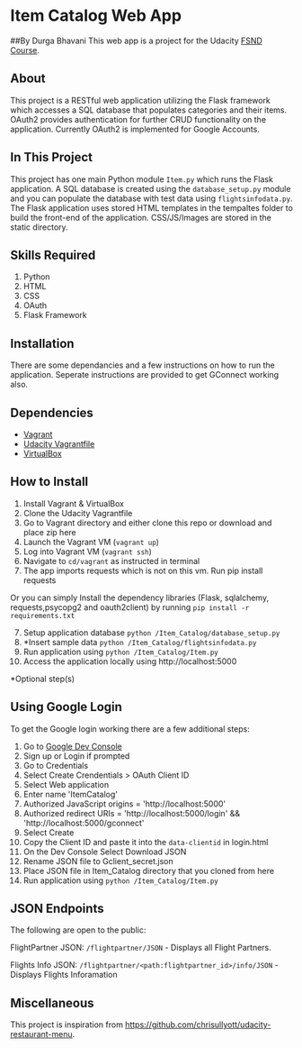 # Item Catalog Web App
##By Durga Bhavani
This web app is a project for the Udacity [FSND Course](https://www.udacity.com/course/full-stack-web-developer-nanodegree--nd004).

## About
This project is a RESTful web application utilizing the Flask framework which accesses a SQL database that populates categories and their items. OAuth2 provides authentication for further CRUD functionality on the application. Currently OAuth2 is implemented for Google Accounts.

## In This Project
This project has one main Python module `Item.py` which runs the Flask application. A SQL database is created using the `database_setup.py` module and you can populate the database with test data using `flightsinfodata.py`.
The Flask application uses stored HTML templates in the tempaltes folder to build the front-end of the application. CSS/JS/Images are stored in the static directory.

## Skills Required
1. Python
2. HTML   
3. CSS
4. OAuth
5. Flask Framework

## Installation
There are some dependancies and a few instructions on how to run the application.
Seperate instructions are provided to get GConnect working also.

## Dependencies
- [Vagrant](https://www.vagrantup.com/)
- [Udacity Vagrantfile](https://github.com/udacity/fullstack-nanodegree-vm)
- [VirtualBox](https://www.virtualbox.org/wiki/Downloads)



## How to Install
1. Install Vagrant & VirtualBox
2. Clone the Udacity Vagrantfile
3. Go to Vagrant directory and either clone this repo or download and place zip here
3. Launch the Vagrant VM (`vagrant up`)
4. Log into Vagrant VM (`vagrant ssh`)
5. Navigate to `cd/vagrant` as instructed in terminal
6. The app imports requests which is not on this vm. Run pip install requests

Or you can simply Install the dependency libraries (Flask, sqlalchemy, requests,psycopg2 and oauth2client) by running 
`pip install -r requirements.txt`

7. Setup application database `python /Item_Catalog/database_setup.py`
8. *Insert sample data `python /Item_Catalog/flightsinfodata.py`
9. Run application using `python /Item_Catalog/Item.py`
10. Access the application locally using http://localhost:5000

*Optional step(s)
## Using Google Login
To get the Google login working there are a few additional steps:
1. Go to [Google Dev Console](https://console.developers.google.com)
2. Sign up or Login if prompted
3. Go to Credentials
4. Select Create Crendentials > OAuth Client ID
5. Select Web application
6. Enter name 'ItemCatalog'
7. Authorized JavaScript origins = 'http://localhost:5000'
8. Authorized redirect URIs = 'http://localhost:5000/login' && 'http://localhost:5000/gconnect'
9. Select Create
10. Copy the Client ID and paste it into the `data-clientid` in login.html
11. On the Dev Console Select Download JSON
12. Rename JSON file to Gclient_secret.json
13. Place JSON file in Item_Catalog directory that you cloned from here
14. Run application using `python /Item_Catalog/Item.py`

## JSON Endpoints
The following are open to the public:

FlightPartner JSON: `/flightpartner/JSON`
    - Displays all Flight Partners.

Flights Info JSON: `/flightpartner/<path:flightpartner_id>/info/JSON`
    - Displays Flights Inforamation


## Miscellaneous

This project is inspiration from https://github.com/chrisullyott/udacity-restaurant-menu.
